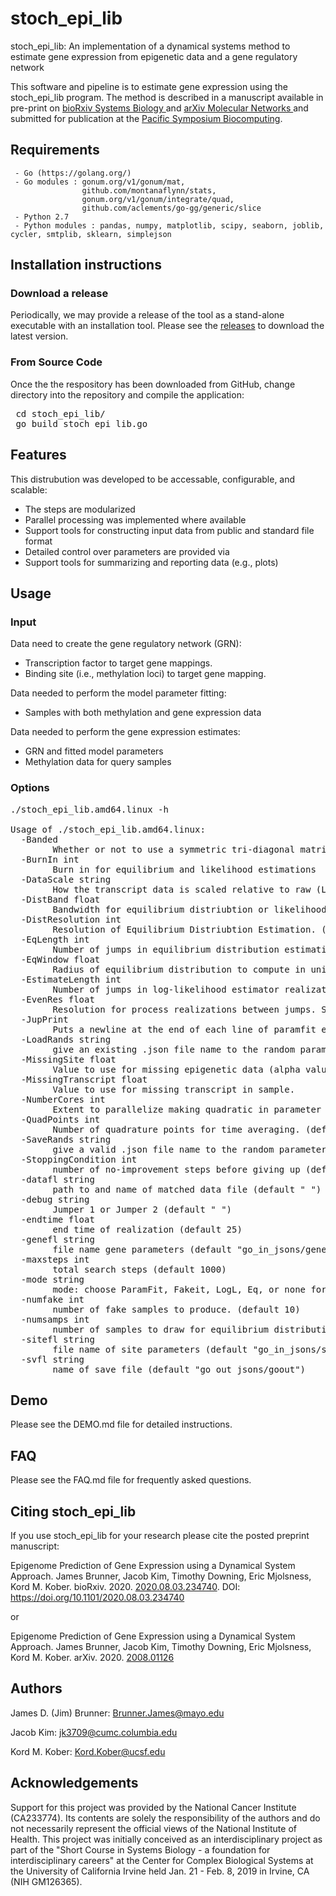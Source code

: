 # stoch_epi_lib
stoch_epi_lib: An implementation of a dynamical systems method to estimate gene expression from epigenetic data and a gene regulatory network

This software and pipeline is to estimate gene expression using the stoch_epi_lib program. The method is described in a manuscript available in pre-print on <a href="https://biorxiv.org/cgi/content/short/2020.08.03.234740v1"> bioRxiv Systems Biology </a> and <a href="https://arxiv.org/abs/2008.01126"> arXiv Molecular Networks </a> and submitted for publication at the <a href="https://psb.stanford.edu/">Pacific Symposium Biocomputing</a>. 

## Requirements

     - Go (https://golang.org/)
     - Go modules : gonum.org/v1/gonum/mat, 
                    github.com/montanaflynn/stats, 
                    gonum.org/v1/gonum/integrate/quad, 
                    github.com/aclements/go-gg/generic/slice
     - Python 2.7
     - Python modules : pandas, numpy, matplotlib, scipy, seaborn, joblib, cycler, smtplib, sklearn, simplejson
     
## Installation instructions

### Download a release

Periodically, we may provide a release of the tool as a stand-alone executable with an installation tool. Please see the <a href="https://github.com/kordk/stoch_epi_lib/releases">releases</a> to download the latest version.

### From Source Code

Once the the respository has been downloaded from GitHub,  change directory into the repository and compile the application:
<pre>
 cd stoch_epi_lib/
 go build stoch_epi_lib.go
</pre>

## Features

This distrubution was developed to be accessable, configurable, and scalable:
- The steps are modularized
- Parallel processing was implemented where available
- Support tools for constructing input data from public and standard file format
- Detailed control over parameters are provided via 
- Support tools for summarizing and reporting data (e.g., plots) 

## Usage

### Input

Data need to create the gene regulatory network (GRN):
- Transcription factor to target gene mappings.
- Binding site (i.e., methylation loci) to target gene mapping.

Data needed to perform the model parameter fitting:
- Samples with both methylation and gene expression data

Data needed to perform the gene expression estimates:
- GRN and fitted model parameters
- Methylation data for query samples

### Options

<pre>
./stoch_epi_lib.amd64.linux -h

Usage of ./stoch_epi_lib.amd64.linux:
  -Banded
        Whether or not to use a symmetric tri-diagonal matrix for UOBYQAFit or simply a diagonal. (default true)
  -BurnIn int
        Burn in for equilibrium and likelihood estimations
  -DataScale string
        How the transcript data is scaled relative to raw (Log2, Log, Log10, Linear, or none). Default none. Linear is treated as none, so model will be scaled the same way. Log scaled data is converted to unscaled for all calculation, returned equilibrium and trajectories are converted back to original scale. Parameter fitting is done to unscaled data. (default "none")
  -DistBand float
        Bandwidth for equilibrium distriubtion or likelihood estimation (default 5)
  -DistResolution int
        Resolution of Equilibrium Distriubtion Estimation. (default 50)
  -EqLength int
        Number of jumps in equilibrium distribution estimation. (default 1000)
  -EqWindow float
        Radius of equilibrium distribution to compute in units of standard deviation (i.e. number of standard deviations above & below mean to compute distribution). (default 4)
  -EstimateLength int
        Number of jumps in log-likelihood estimator realizations. (default 1000)
  -EvenRes float
        Resolution for process realizations between jumps. Set to 0 for no fill-in. (default 0.1)
  -JupPrint
        Puts a newline at the end of each line of paramfit estimating likelihoods count, so that it runs with carriage return correctly in Jupyter for debugging.
  -LoadRands string
        give an existing .json file name to the random parameters used in log-likelihood or parameter fitting calculation. (default "no")
  -MissingSite float
        Value to use for missing epigenetic data (alpha value in model) in sample. (default 1e-10)
  -MissingTranscript float
        Value to use for missing transcript in sample.
  -NumberCores int
        Extent to parallelize making quadratic in parameter fitting (number of go routines allowed). Defauts to not parallel, use -1 for max.
  -QuadPoints int
        Number of quadrature points for time averaging. (default 10)
  -SaveRands string
        give a valid .json file name to the random parameters used in log-likelihood or parameter fitting calculation. (default "no")
  -StoppingCondition int
        number of no-improvement steps before giving up (default 10)
  -datafl string
        path to and name of matched data file (default " ")
  -debug string
        Jumper 1 or Jumper 2 (default " ")
  -endtime float
        end time of realization (default 25)
  -genefl string
        file name gene parameters (default "go_in_jsons/genes.json")
  -maxsteps int
        total search steps (default 1000)
  -mode string
        mode: choose ParamFit, Fakeit, LogL, Eq, or none for sample path
  -numfake int
        number of fake samples to produce. (default 10)
  -numsamps int
        number of samples to draw for equilibrium distribution. (default 1000)
  -sitefl string
        file name of site parameters (default "go_in_jsons/sites.json")
  -svfl string
        name of save file (default "go_out_jsons/goout")
</pre>

## Demo

Please see the DEMO.md file for detailed instructions.

## FAQ

Please see the FAQ.md file for frequently asked questions.

## Citing stoch_epi_lib

If you use stoch_epi_lib for your research please cite the posted preprint manuscript:

Epigenome Prediction of Gene Expression using a Dynamical System Approach. James Brunner, Jacob Kim, Timothy Downing, Eric Mjolsness, Kord M. Kober. bioRxiv. 2020. <a href="https://www.biorxiv.org/content/10.1101/2020.08.03.234740v1"> 2020.08.03.234740</a>. DOI: <a href="https://doi.org/10.1101/2020.08.03.234740">https://doi.org/10.1101/2020.08.03.234740</a>

or 

 Epigenome Prediction of Gene Expression using a Dynamical System Approach. James Brunner, Jacob Kim, Timothy Downing, Eric Mjolsness, Kord M. Kober. arXiv. 2020. <a href="https://arxiv.org/abs/2008.01126">2008.01126</a>


## Authors

James D. (Jim) Brunner: Brunner.James@mayo.edu

Jacob Kim: jk3709@cumc.columbia.edu

Kord M. Kober: Kord.Kober@ucsf.edu

## Acknowledgements
Support for this project was provided by the National Cancer Institute (CA233774). Its contents are solely the responsibility of the authors and do not necessarily represent the official views of the National Institute of Health. This project was initially conceived as an interdisciplinary project as part of the "Short Course in Systems Biology - a foundation for interdisciplinary careers" at the Center for Complex Biological Systems at the University of California Irvine held Jan. 21 - Feb. 8, 2019 in Irvine, CA (NIH GM126365).

